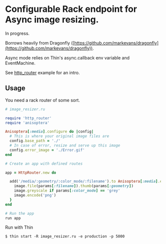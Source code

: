 # Configurable Rack endpoint for Async image resizing.

In progress.

Borrows heavily from Dragonfly ([https://github.com/markevans/dragonfly](https://github.com/markevans/dragonfly)).

Async mode relies on Thin's async.callback env variable and EventMachine.

See [http_router](/ismasan/anisoptera/blob/master/examples/http_router.ru) example for an intro.

## Usage

You need a rack router of some sort.

```ruby
# image_resizer.ru

require 'http_router'
require 'anisoptera'

Anisoptera[:media].configure do |config|
  # This is where your original image files are
  config.base_path = './'
  # In case of error, resize and serve up this image
  config.error_image = './Error.gif'
end

# Create an app with defined routes

app = HttpRouter.new do

  add('/media/:geometry/:color_mode/:filename').to Anisoptera[:media].endpoint {|image, params|
    image.file(params[:filename]).thumb(params[:geometry])
    image.greyscale if params[:color_mode] == 'grey'
    image.encode('png')
  }
end

# Run the app
run app
```
  
Run with Thin

    $ thin start -R image_resizer.ru -e production -p 5000
